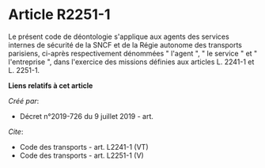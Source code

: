 # Article R2251-1

Le présent code de déontologie s'applique aux agents des services internes de sécurité de la SNCF et de la Régie autonome des
transports parisiens, ci-après respectivement dénommées " l'agent ", " le service " et " l'entreprise ", dans l'exercice des
missions définies aux articles L. 2241-1 et L. 2251-1.

**Liens relatifs à cet article**

_Créé par_:

  - Décret n°2019-726 du 9 juillet 2019 - art.

_Cite_:

  - Code des transports - art. L2241-1 (VT)
  - Code des transports - art. L2251-1 (V)
